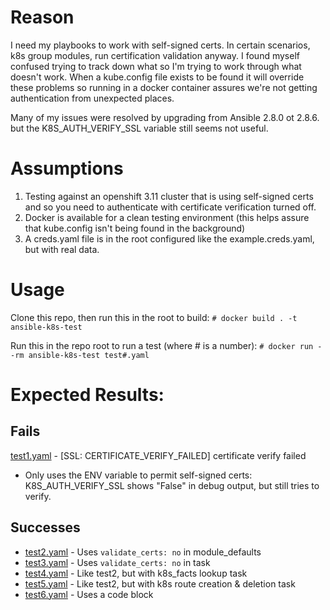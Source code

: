 # Reason
I need my playbooks to work with self-signed certs. In certain scenarios, k8s group modules, run certification validation anyway. I found myself confused trying to track down what so I'm trying to work through what doesn't work. When a kube.config file exists to be found it will override these problems so running in a docker container assures we're not getting authentication from unexpected places.

Many of my issues were resolved by upgrading from Ansible 2.8.0 ot 2.8.6. but the K8S_AUTH_VERIFY_SSL variable still seems not useful.

# Assumptions
1. Testing against an openshift 3.11 cluster that is using self-signed certs and so you need to authenticate with certificate verification turned off. 
2. Docker is available for a clean testing environment (this helps assure that kube.config isn't being found in the background)
3. A creds.yaml file is in the root configured like the example.creds.yaml, but with real data.


# Usage
Clone this repo, then run this in the root to build:
`# docker build . -t ansible-k8s-test `

Run this in the repo root to run a test (where # is a number):
`# docker run --rm ansible-k8s-test test#.yaml`

# Expected Results:

## Fails
[test1.yaml](test1.yaml) - [SSL: CERTIFICATE_VERIFY_FAILED] certificate verify failed
 - Only uses the ENV variable to permit self-signed certs: K8S_AUTH_VERIFY_SSL shows "False" in debug output, but still tries to verify.

## Successes
* [test2.yaml](test2.yaml) - Uses `validate_certs: no` in module_defaults
* [test3.yaml](test3.yaml) - Uses `validate_certs: no` in task
* [test4.yaml](test4.yaml) - Like test2, but with k8s_facts lookup task
* [test5.yaml](test5.yaml) - Like test2, but with k8s route creation & deletion task
* [test6.yaml](test6.yaml) - Uses a code block

